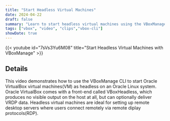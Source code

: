 ```yaml
---
title: "Start Headless Virtual Machines"
date: 2024-04-22
draft: false
summary: "Learn to start headless virtual machines using the VBoxManage startvm and VBoxHeadless commands"
tags: ["vbox", "video", "clips","vbox-cli"]
showDate: true
---
```


{{< youtube id="7sVs3Yu6M08" title="Start Headless Virtual Machines with VBoxManage" >}}

## Details

This video demonstrates how to use the VBoxManage CLI to start Oracle VirtualBox virtual machines(VM) as headless on an Oracle Linux system. Oracle VirtualBox comes with a front-end called VBoxHeadless, which produces no visible output on the host at all, but can optionally deliver VRDP data. Headless virtual machines are ideal for setting up remote desktop servers where users connect remotely via remote diplay protocols(RDP). 
